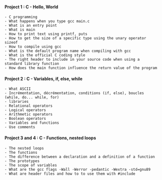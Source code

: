 #### Project 1 : C - Hello, World

    - C programming
    - What happens when you type gcc main.c
    - What is an entry point
    - What is main
    - How to print text using printf, puts
    - How to get the size of a specific type using the unary operator sizeof
    - How to compile using gcc
    - What is the default program name when compiling with gcc
    - What is the official C coding style
    - The right header to include in your source code when using a standard library function
    - How does the main function influence the return value of the program

#### Project 2 : C - Variables, if, else, while

    - What ASCII
    - Incrémentation, décrémentation, conditions (if, else), boucles (while, do... while, for)
    - libraries
    - Relational operators
    - Logical operators
    - Arithmetic operators
    - Boolean operators
    - Variables and functions
    - Use comments

#### Project 3 and 4 : C - Functions, nested loops

    - The nested loops
    - The functions
    - The difference between a declaration and a definition of a function
    - The prototypes
    - The scope of variables
    - What are the gcc flags -Wall -Werror -pedantic -Wextra -std=gnu89
    - What are header files and how to to use them with #include


